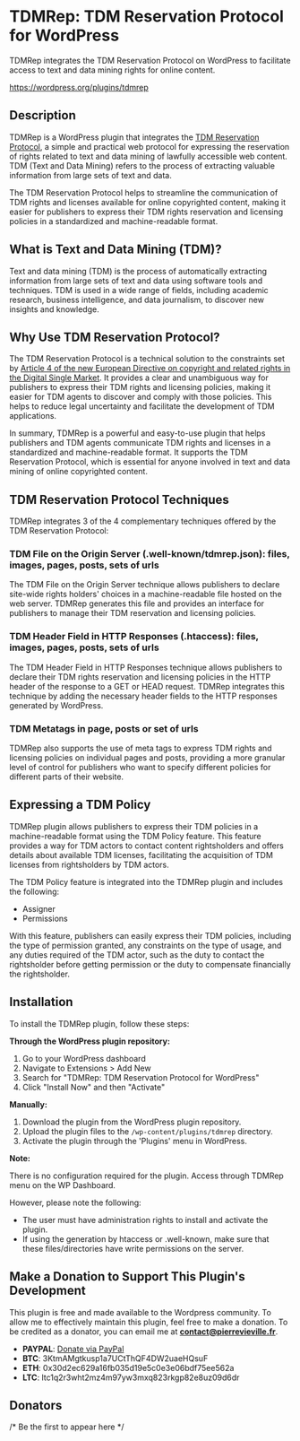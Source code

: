 # TDMRep: TDM Reservation Protocol for WordPress

TDMRep integrates the TDM Reservation Protocol on WordPress to facilitate access to text and data mining rights for online content.

https://wordpress.org/plugins/tdmrep

## Description

TDMRep is a WordPress plugin that integrates the [TDM Reservation Protocol](https://www.w3.org/community/reports/tdmrep/CG-FINAL-tdmrep-20240202/), a simple and practical web protocol for expressing the reservation of rights related to text and data mining of lawfully accessible web content. TDM (Text and Data Mining) refers to the process of extracting valuable information from large sets of text and data.

The TDM Reservation Protocol helps to streamline the communication of TDM rights and licenses available for online copyrighted content, making it easier for publishers to express their TDM rights reservation and licensing policies in a standardized and machine-readable format.

## What is Text and Data Mining (TDM)?

Text and data mining (TDM) is the process of automatically extracting information from large sets of text and data using software tools and techniques. TDM is used in a wide range of fields, including academic research, business intelligence, and data journalism, to discover new insights and knowledge.

## Why Use TDM Reservation Protocol?

The TDM Reservation Protocol is a technical solution to the constraints set by [Article 4 of the new European Directive on copyright and related rights in the Digital Single Market](https://eur-lex.europa.eu/legal-content/EN/TXT/HTML/?uri=CELEX:32019L0790&from=EN). It provides a clear and unambiguous way for publishers to express their TDM rights and licensing policies, making it easier for TDM agents to discover and comply with those policies. This helps to reduce legal uncertainty and facilitate the development of TDM applications.

In summary, TDMRep is a powerful and easy-to-use plugin that helps publishers and TDM agents communicate TDM rights and licenses in a standardized and machine-readable format. It supports the TDM Reservation Protocol, which is essential for anyone involved in text and data mining of online copyrighted content.

## TDM Reservation Protocol Techniques

TDMRep integrates 3 of the 4 complementary techniques offered by the TDM Reservation Protocol:

### TDM File on the Origin Server (.well-known/tdmrep.json): files, images, pages, posts, sets of urls

The TDM File on the Origin Server technique allows publishers to declare site-wide rights holders' choices in a machine-readable file hosted on the web server. TDMRep generates this file and provides an interface for publishers to manage their TDM reservation and licensing policies.

### TDM Header Field in HTTP Responses (.htaccess): files, images, pages, posts, sets of urls

The TDM Header Field in HTTP Responses technique allows publishers to declare their TDM rights reservation and licensing policies in the HTTP header of the response to a GET or HEAD request. TDMRep integrates this technique by adding the necessary header fields to the HTTP responses generated by WordPress.

### TDM Metatags in page, posts or set of urls

TDMRep also supports the use of meta tags to express TDM rights and licensing policies on individual pages and posts, providing a more granular level of control for publishers who want to specify different policies for different parts of their website.

## Expressing a TDM Policy

TDMRep plugin allows publishers to express their TDM policies in a machine-readable format using the TDM Policy feature. This feature provides a way for TDM actors to contact content rightsholders and offers details about available TDM licenses, facilitating the acquisition of TDM licenses from rightsholders by TDM actors.

The TDM Policy feature is integrated into the TDMRep plugin and includes the following:

- Assigner
- Permissions

With this feature, publishers can easily express their TDM policies, including the type of permission granted, any constraints on the type of usage, and any duties required of the TDM actor, such as the duty to contact the rightsholder before getting permission or the duty to compensate financially the rightsholder.


## Installation

To install the TDMRep plugin, follow these steps:

**Through the WordPress plugin repository:**

1. Go to your WordPress dashboard
2. Navigate to Extensions > Add New
3. Search for "TDMRep: TDM Reservation Protocol for WordPress"
4. Click "Install Now" and then "Activate"

**Manually:**

1. Download the plugin from the WordPress plugin repository.
2. Upload the plugin files to the `/wp-content/plugins/tdmrep` directory.
3. Activate the plugin through the 'Plugins' menu in WordPress.

**Note:**

There is no configuration required for the plugin. Access through TDMRep menu on the WP Dashboard.

However, please note the following:

- The user must have administration rights to install and activate the plugin.
- If using the generation by htaccess or .well-known, make sure that these files/directories have write permissions on the server.

## Make a Donation to Support This Plugin's Development

This plugin is free and made available to the Wordpress community. To allow me to effectively maintain this plugin, feel free to make a donation. To be credited as a donator, you can email me at **contact@pierrevieville.fr**.
- **PAYPAL**: [Donate via PayPal](https://www.paypal.me/pierrevieville)
- **BTC**: 3KtmAMgtkusp1a7UCtThQF4DW2uaeHQsuF
- **ETH**: 0x30d2ec629a16fb035d19e5c0e3e06bdf75ee562a
- **LTC**: ltc1q2r3wht2mz4m97yw3mxq823rkgp82e8uz09d6dr

## Donators

/* Be the first to appear here */

